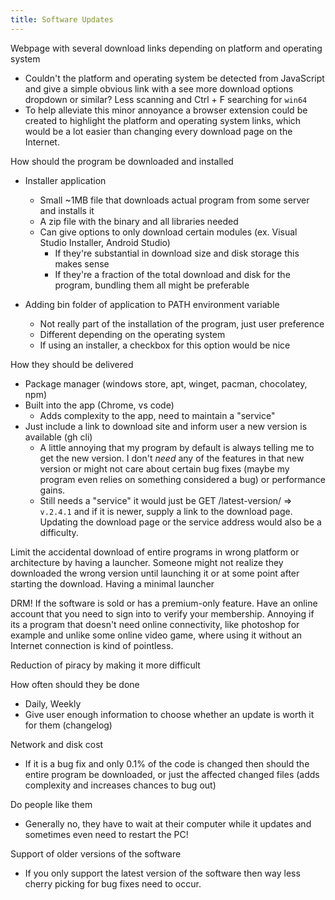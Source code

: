 ```yaml
---
title: Software Updates
---
```


Webpage with several download links depending on platform and operating system

- Couldn't the platform and operating system be detected from JavaScript and give a simple obvious link with a see more download options dropdown or similar? Less scanning and Ctrl + F searching for `win64`
- To help alleviate this minor annoyance a browser extension could be created to highlight the platform and operating system links, which would be a lot easier than changing every download page on the Internet.

How should the program be downloaded and installed

- Installer application
  - Small ~1MB file that downloads actual program from some server and installs it
  - A zip file with the binary and all libraries needed
  - Can give options to only download certain modules (ex. Visual Studio Installer, Android Studio)
    - If they're substantial in download size and disk storage this makes sense
    - If they're a fraction of the total download and disk for the program, bundling them all might be preferable

- Adding bin folder of application to PATH environment variable
  - Not really part of the installation of the program, just user preference
  - Different depending on the operating system
  - If using an installer, a checkbox for this option would be nice

How they should be delivered

- Package manager (windows store, apt, winget, pacman, chocolatey, npm)
- Built into the app (Chrome, vs code)
  - Adds complexity to the app, need to maintain a "service"
- Just include a link to download site and inform user a new version is available (gh cli)
  - A little annoying that my program by default is always telling me to get the new version. I don't *need* any of the features in that new version or might not care about certain bug fixes (maybe my program even relies on something considered a bug) or performance gains.
  - Still needs a "service" it would just be GET /latest-version/ => `v.2.4.1` and if it is newer, supply a link to the download page. Updating the download page or the service address would also be a difficulty.

Limit the accidental download of entire programs in wrong platform or architecture by having a launcher.
Someone might not realize they downloaded the wrong version until launching it or at some point after starting the download. Having a minimal launcher

DRM! If the software is sold or has a premium-only feature.
Have an online account that you need to sign into to verify your membership.
Annoying if its a program that doesn't need online connectivity, like photoshop for example and unlike some online video game, where using it without an Internet connection is kind of pointless.

Reduction of piracy by making it more difficult

How often should they be done

- Daily, Weekly
- Give user enough information to choose whether an update is worth it for them (changelog)

Network and disk cost

- If it is a bug fix and only 0.1% of the code is changed then should the entire program be downloaded, or just the affected changed files (adds complexity and increases chances to bug out)

Do people like them

- Generally no, they have to wait at their computer while it updates and sometimes even need to restart the PC!

Support of older versions of the software

- If you only support the latest version of the software then way less cherry picking for bug fixes need to occur.
